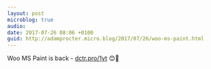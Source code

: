 ```yaml
---
layout: post
microblog: true
audio: 
date: 2017-07-26 08:06 +0100
guid: http://adamprocter.micro.blog/2017/07/26/woo-ms-paint.html
---
```

Woo MS Paint is back - [dctr.pro/1yt](http://dctr.pro/1yt) 😊👋
